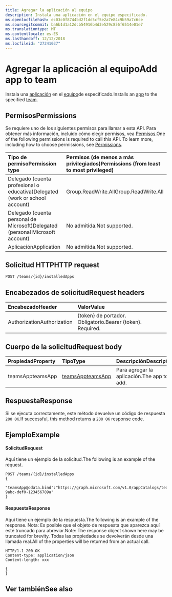 ```yaml
---
title: Agregar la aplicación al equipo
description: Instala una aplicación en el equipo especificado.
ms.openlocfilehash: ec03c0f8744bd2f1dd5cf5e2a7e84c9b59a7c6ce
ms.sourcegitcommit: ba6b1d1a12dcb54916b4d3e529c856f6514e01e7
ms.translationtype: MT
ms.contentlocale: es-ES
ms.lasthandoff: 12/12/2018
ms.locfileid: "27241037"
---
```

# <a name="add-app-to-team"></a><span data-ttu-id="19477-103">Agregar la aplicación al equipo</span><span class="sxs-lookup"><span data-stu-id="19477-103">Add app to team</span></span>



<span data-ttu-id="19477-104">Instala una [aplicación](../resources/teamsapp.md) en el [equipo](../resources/team.md)de especificado.</span><span class="sxs-lookup"><span data-stu-id="19477-104">Installs an [app](../resources/teamsapp.md) to the specified [team](../resources/team.md).</span></span>

## <a name="permissions"></a><span data-ttu-id="19477-105">Permisos</span><span class="sxs-lookup"><span data-stu-id="19477-105">Permissions</span></span>
<span data-ttu-id="19477-p101">Se requiere uno de los siguientes permisos para llamar a esta API. Para obtener más información, incluido cómo elegir permisos, vea [Permisos](/graph/permissions-reference).</span><span class="sxs-lookup"><span data-stu-id="19477-p101">One of the following permissions is required to call this API. To learn more, including how to choose permissions, see [Permissions](/graph/permissions-reference).</span></span>

|<span data-ttu-id="19477-108">Tipo de permiso</span><span class="sxs-lookup"><span data-stu-id="19477-108">Permission type</span></span>      | <span data-ttu-id="19477-109">Permisos (de menos a más privilegiados)</span><span class="sxs-lookup"><span data-stu-id="19477-109">Permissions (from least to most privileged)</span></span>              |
|:--------------------|:---------------------------------------------------------|
|<span data-ttu-id="19477-110">Delegado (cuenta profesional o educativa)</span><span class="sxs-lookup"><span data-stu-id="19477-110">Delegated (work or school account)</span></span> | <span data-ttu-id="19477-111">Group.ReadWrite.All</span><span class="sxs-lookup"><span data-stu-id="19477-111">Group.ReadWrite.All</span></span>    |
|<span data-ttu-id="19477-112">Delegado (cuenta personal de Microsoft)</span><span class="sxs-lookup"><span data-stu-id="19477-112">Delegated (personal Microsoft account)</span></span> | <span data-ttu-id="19477-113">No admitida.</span><span class="sxs-lookup"><span data-stu-id="19477-113">Not supported.</span></span>    |
|<span data-ttu-id="19477-114">Aplicación</span><span class="sxs-lookup"><span data-stu-id="19477-114">Application</span></span> | <span data-ttu-id="19477-115">No admitida.</span><span class="sxs-lookup"><span data-stu-id="19477-115">Not supported.</span></span> |

## <a name="http-request"></a><span data-ttu-id="19477-116">Solicitud HTTP</span><span class="sxs-lookup"><span data-stu-id="19477-116">HTTP request</span></span>
<!-- { "blockType": "ignored" } -->
```http
POST /teams/{id}/installedApps
```

## <a name="request-headers"></a><span data-ttu-id="19477-117">Encabezados de solicitud</span><span class="sxs-lookup"><span data-stu-id="19477-117">Request headers</span></span>
| <span data-ttu-id="19477-118">Encabezado</span><span class="sxs-lookup"><span data-stu-id="19477-118">Header</span></span>       | <span data-ttu-id="19477-119">Valor</span><span class="sxs-lookup"><span data-stu-id="19477-119">Value</span></span> |
|:---------------|:--------|
| <span data-ttu-id="19477-120">Authorization</span><span class="sxs-lookup"><span data-stu-id="19477-120">Authorization</span></span>  | <span data-ttu-id="19477-p102">{token} de portador. Obligatorio.</span><span class="sxs-lookup"><span data-stu-id="19477-p102">Bearer {token}. Required.</span></span>  |

## <a name="request-body"></a><span data-ttu-id="19477-123">Cuerpo de la solicitud</span><span class="sxs-lookup"><span data-stu-id="19477-123">Request body</span></span>

| <span data-ttu-id="19477-124">Propiedad</span><span class="sxs-lookup"><span data-stu-id="19477-124">Property</span></span>     | <span data-ttu-id="19477-125">Tipo</span><span class="sxs-lookup"><span data-stu-id="19477-125">Type</span></span>   |<span data-ttu-id="19477-126">Descripción</span><span class="sxs-lookup"><span data-stu-id="19477-126">Description</span></span>|
|:---------------|:--------|:----------|
|<span data-ttu-id="19477-127">teamsApp</span><span class="sxs-lookup"><span data-stu-id="19477-127">teamsApp</span></span>| [<span data-ttu-id="19477-128">teamsApp</span><span class="sxs-lookup"><span data-stu-id="19477-128">teamsApp</span></span>](../resources/teamsapp.md) |<span data-ttu-id="19477-129">Para agregar la aplicación.</span><span class="sxs-lookup"><span data-stu-id="19477-129">The app to add.</span></span>|


## <a name="response"></a><span data-ttu-id="19477-130">Respuesta</span><span class="sxs-lookup"><span data-stu-id="19477-130">Response</span></span>

<span data-ttu-id="19477-131">Si se ejecuta correctamente, este método devuelve un código de respuesta `200 OK`.</span><span class="sxs-lookup"><span data-stu-id="19477-131">If successful, this method returns a `200 OK` response code.</span></span>

## <a name="example"></a><span data-ttu-id="19477-132">Ejemplo</span><span class="sxs-lookup"><span data-stu-id="19477-132">Example</span></span>
#### <a name="request"></a><span data-ttu-id="19477-133">Solicitud</span><span class="sxs-lookup"><span data-stu-id="19477-133">Request</span></span>
<span data-ttu-id="19477-134">Aquí tiene un ejemplo de la solicitud.</span><span class="sxs-lookup"><span data-stu-id="19477-134">The following is an example of the request.</span></span>
<!-- {
  "blockType": "ignored",
  "name": "get_team"
}-->
```http
POST /teams/{id}/installedApps
{
   "teamsApp@odata.bind":"https://graph.microsoft.com/v1.0/appCatalogs/teamsApps/12345678-9abc-def0-123456789a"
}
```
#### <a name="response"></a><span data-ttu-id="19477-135">Respuesta</span><span class="sxs-lookup"><span data-stu-id="19477-135">Response</span></span>
<span data-ttu-id="19477-136">Aquí tiene un ejemplo de la respuesta.</span><span class="sxs-lookup"><span data-stu-id="19477-136">The following is an example of the response.</span></span> <span data-ttu-id="19477-137">Nota: Es posible que el objeto de respuesta que aparezca aquí esté truncado para abreviar.</span><span class="sxs-lookup"><span data-stu-id="19477-137">Note: The response object shown here may be truncated for brevity.</span></span> <span data-ttu-id="19477-138">Todas las propiedades se devolverán desde una llamada real.</span><span class="sxs-lookup"><span data-stu-id="19477-138">All of the properties will be returned from an actual call.</span></span>
<!-- {
  "blockType": "ignored",
  "truncated": true,
  "@odata.type": "microsoft.graph.team"
} -->
```http
HTTP/1.1 200 OK
Content-type: application/json
Content-length: xxx

{
}
```

<!-- uuid: 8fcb5dbc-d5aa-4681-8e31-b001d5168d79
2015-10-25 14:57:30 UTC -->
<!-- {
  "type": "#page.annotation",
  "description": "Get team",
  "keywords": "",
  "section": "documentation",
  "tocPath": ""
}-->

## <a name="see-also"></a><span data-ttu-id="19477-139">Ver también</span><span class="sxs-lookup"><span data-stu-id="19477-139">See also</span></span>


